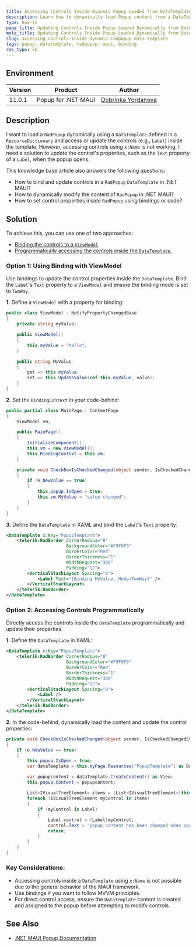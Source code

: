 ```yaml
---
title: Accessing Controls Inside Dynamic Popup Loaded from DataTemplate in ResourceDictionary
description: Learn how to dynamically load Popup content from a DataTemplate in a ResourceDictionary in UI for .NET MAUI and update the controls inside.
type: how-to
page_title: Updating Controls Inside Popup Loaded Dynamically from DataTemplate in ResourceDictionary
meta_title: Updating Controls Inside Popup Loaded Dynamically from DataTemplate in ResourceDictionary
slug: accessing-controls-inside-dynamic-radpopup-data-template
tags: popup, datatemplate, radpopup, maui, binding
res_type: kb
---
```


## Environment

| Version | Product | Author | 
| --- | --- | ---- | 
| 11.0.1 | Popup for .NET MAUI | [Dobrinka Yordanova](https://www.telerik.com/blogs/author/dobrinka-yordanova) | 

## Description

I want to load a `RadPopup` dynamically using a `DataTemplate` defined in a `ResourceDictionary` and access or update the controls (e.g., `Label`) inside the template. However, accessing controls using `x:Name` is not working. I need a solution to update the control's properties, such as the `Text` property of a `Label`, when the popup opens.

This knowledge base article also answers the following questions:
- How to bind and update controls in a `RadPopup` `DataTemplate` in .NET MAUI?
- How to dynamically modify the content of `RadPopup` in .NET MAUI?
- How to set control properties inside `RadPopup` using bindings or code?

## Solution

To achieve this, you can use one of two approaches: 
* [Binding the controls to a `ViewModel`](#option-1-using-binding-with-viewmodel)
* [Programmatically accessing the controls inside the `DataTemplate`.](#option-2-accessing-controls-programmatically)

### Option 1: Using Binding with ViewModel

Use bindings to update the control properties inside the `DataTemplate`. Bind the `Label`'s `Text` property to a `ViewModel` and ensure the binding mode is set to `TwoWay`.

**1.** Define a `ViewModel` with a property for binding:

```csharp
public class ViewModel : NotifyPropertyChangedBase
{
    private string myValue;

    public ViewModel()
    {
        this.myValue = "hello";
    }

    public string MyValue
    {
        get => this.myValue;
        set => this.UpdateValue(ref this.myValue, value);
    }
}
```

**2.** Set the `BindingContext` in your code-behind:

```csharp
public partial class MainPage : ContentPage
{
    ViewModel vm;

    public MainPage()
    {
        InitializeComponent();
        this.vm = new ViewModel();
        this.BindingContext = this.vm;
    }

    private void CheckBoxIsCheckedChanged(object sender, IsCheckedChangedEventArgs e)
    {
        if (e.NewValue == true)
        {
            this.popup.IsOpen = true;
            this.vm.MyValue = "value changed";
        }
    }
}
```

**3.** Define the `DataTemplate` in XAML and bind the `Label`'s `Text` property:

```xml
<DataTemplate x:Key="PopupTemplate">
    <telerik:RadBorder CornerRadius="8"
                       BackgroundColor="#F9F9F9"
                       BorderColor="Red"
                       BorderThickness="1"
                       WidthRequest="300"
                       Padding="12">
        <VerticalStackLayout Spacing="8">
            <Label Text="{Binding MyValue, Mode=TwoWay}" />
        </VerticalStackLayout>
    </telerik:RadBorder>
</DataTemplate>
```

### Option 2: Accessing Controls Programmatically

Directly access the controls inside the `DataTemplate` programmatically and update their properties.

**1.** Define the `DataTemplate` in XAML:

```xml
<DataTemplate x:Key="PopupTemplate">
    <telerik:RadBorder CornerRadius="8"
                       BackgroundColor="#F9F9F9"
                       BorderColor="Red"
                       BorderThickness="1"
                       WidthRequest="300"
                       Padding="12">
        <VerticalStackLayout Spacing="8">
            <Label />
        </VerticalStackLayout>
    </telerik:RadBorder>
</DataTemplate>
```

**2.** In the code-behind, dynamically load the content and update the control properties:

```csharp
private void CheckBoxIsCheckedChanged(object sender, IsCheckedChangedEventArgs e)
{
    if (e.NewValue == true)
    {
        this.popup.IsOpen = true;
        var dataTemplate = this.myPage.Resources["PopupTemplate"] as DataTemplate;

        var popupcontent = dataTemplate.CreateContent() as View;
        this.popup.Content = popupcontent;

        List<IVisualTreeElement> items = (List<IVisualTreeElement>)this.popup.Content.GetVisualTreeDescendants();
        foreach (IVisualTreeElement myControl in items)
        {
            if (myControl is Label)
            {
                Label control = (Label)myControl;
                control.Text = "popup content has been changed when opened";
                return;
            }
        }
    }
}
```

### Key Considerations:

- Accessing controls inside a `DataTemplate` using `x:Name` is not possible due to the general behavior of the MAUI framework.
- Use bindings if you want to follow MVVM principles.
- For direct control access, ensure the `DataTemplate` content is created and assigned to the popup before attempting to modify controls.

## See Also

- [.NET MAUI Popup Documentation](https://docs.telerik.com/devtools/maui/controls/popup/overview)
